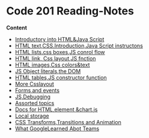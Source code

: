  # Code 201 Reading-Notes 

**Content**
* [Introductory into HTML&Java Script]()
* [HTML text,CSS.Introduction,Java Script instructons]()
* [HTML lists.css boxes,JS conrol flow]()
* [HTML link, Css layout,JS fnction]()
* [HTML images,Css colors&text]()
* [JS Object literals,the DOM]()
* [HTML tables,JS constructor function]()
* [More Csslayout]()
* [Forms and events]()
* [JS,Debugging]()
* [Assorted topics]()
* [Docs for HTML,element &chart.js]()
* [Local storage]()
* [CSS Transforms,Transitions and Animation]()
* [What GoogleLearned Abot Teams]()

